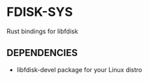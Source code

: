 # FDISK-SYS
Rust bindings for libfdisk

## DEPENDENCIES
 * libfdisk-devel package for your Linux distro
